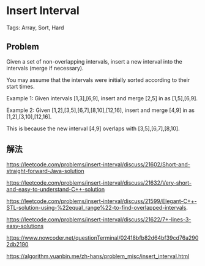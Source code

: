 # Insert Interval

Tags: Array, Sort, Hard

## Problem

Given a set of non-overlapping intervals, insert a new interval into the intervals (merge if necessary).

You may assume that the intervals were initially sorted according to their start times.

Example 1:
Given intervals [1,3],[6,9], insert and merge [2,5] in as [1,5],[6,9].

Example 2:
Given [1,2],[3,5],[6,7],[8,10],[12,16], insert and merge [4,9] in as [1,2],[3,10],[12,16].

This is because the new interval [4,9] overlaps with [3,5],[6,7],[8,10].

## 解法

https://leetcode.com/problems/insert-interval/discuss/21602/Short-and-straight-forward-Java-solution

https://leetcode.com/problems/insert-interval/discuss/21632/Very-short-and-easy-to-understand-C++-solution

https://leetcode.com/problems/insert-interval/discuss/21599/Elegant-C++-STL-solution-using-%22equal_range%22-to-find-overlapped-intervals.

https://leetcode.com/problems/insert-interval/discuss/21622/7+-lines-3-easy-solutions

https://www.nowcoder.net/questionTerminal/02418bfb82d64bf39cd76a2902db2190

https://algorithm.yuanbin.me/zh-hans/problem_misc/insert_interval.html